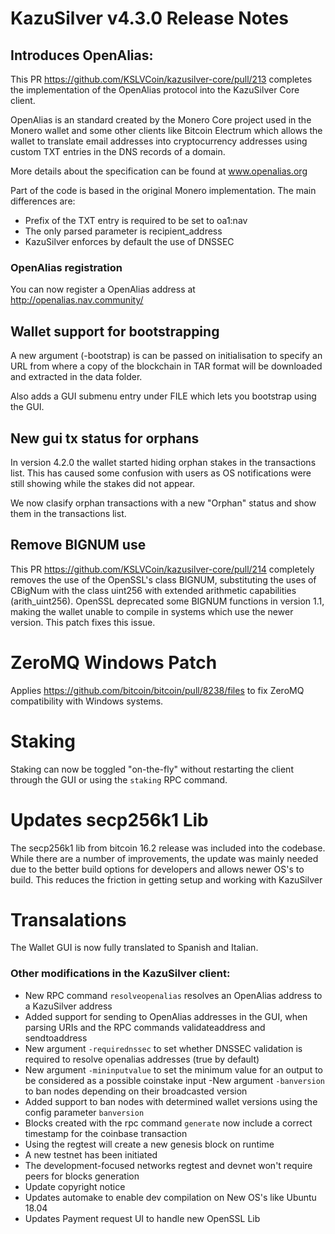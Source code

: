 # KazuSilver v4.3.0 Release Notes

## Introduces OpenAlias:

This PR https://github.com/KSLVCoin/kazusilver-core/pull/213 completes the implementation of the OpenAlias protocol into the KazuSilver Core client.

OpenAlias is an standard created by the Monero Core project used in the Monero wallet and some other clients like Bitcoin Electrum which allows the wallet to translate email addresses into cryptocurrency addresses using custom TXT entries in the DNS records of a domain.

More details about the specification can be found at www.openalias.org

Part of the code is based in the original Monero implementation. The main differences are:

- Prefix of the TXT entry is required to be set to oa1:nav
- The only parsed parameter is recipient_address
- KazuSilver enforces by default the use of DNSSEC

### OpenAlias registration
You can now register a OpenAlias address at http://openalias.nav.community/

## Wallet support for bootstrapping

A new argument (-bootstrap) is can be passed on initialisation to specify an URL from where a copy of the blockchain in TAR format will be downloaded and extracted in the data folder.

Also adds a GUI submenu entry under FILE which lets you bootstrap using the GUI.

## New gui tx status for orphans

In version 4.2.0 the wallet started hiding orphan stakes in the transactions list. This has caused some confusion with users as OS notifications were still showing while the stakes did not appear.

We now clasify orphan transactions with a new "Orphan" status and show them in the transactions list.

## Remove BIGNUM use

This PR https://github.com/KSLVCoin/kazusilver-core/pull/214 completely removes the use of the OpenSSL's class BIGNUM, substituting the uses of CBigNum with the class uint256 with extended arithmetic capabilities (arith_uint256). OpenSSL deprecated some BIGNUM functions in version 1.1, making the wallet unable to compile in systems which use the newer version. This patch fixes this issue.

# ZeroMQ Windows Patch

Applies https://github.com/bitcoin/bitcoin/pull/8238/files to fix ZeroMQ compatibility with Windows systems.

# Staking

Staking can now be toggled "on-the-fly" without restarting the client through the GUI or using the `staking` RPC command.

# Updates secp256k1 Lib

The secp256k1 lib from bitcoin 16.2 release was included into the codebase. While there are a number of improvements, the update was mainly needed due to the better build options for developers and allows newer OS's to build. This reduces the friction in getting setup and working with KazuSilver

# Transalations

The Wallet GUI is now fully translated to Spanish and Italian.

### Other modifications in the KazuSilver client:

- New RPC command `resolveopenalias` resolves an OpenAlias address to a KazuSilver address
- Added support for sending to OpenAlias addresses in the GUI, when parsing URIs and the RPC commands validateaddress and sendtoaddress
- New argument `-requirednssec` to set whether DNSSEC validation is required to resolve openalias addresses (true by default)
- New argument `-mininputvalue` to set the minimum value for an output to be considered as a possible coinstake input
 -New argument `-banversion` to ban nodes depending on their broadcasted version
- Added support to ban nodes with determined wallet versions using the config parameter `banversion`
- Blocks created with the rpc command `generate` now include a correct timestamp for the coinbase transaction
- Using the regtest will create a new genesis block on runtime
- A new testnet has been initiated
- The development-focused networks regtest and devnet won't require peers for blocks generation
- Update copyright notice
- Updates automake to enable dev compilation on New OS's like Ubuntu 18.04
- Updates Payment request UI to handle new OpenSSL Lib